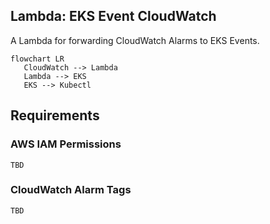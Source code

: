 Lambda: EKS Event CloudWatch
----------------------------

A Lambda for forwarding CloudWatch Alarms to EKS Events.

```mermaid
flowchart LR
   CloudWatch --> Lambda
   Lambda --> EKS
   EKS --> Kubectl
```

## Requirements

### AWS IAM Permissions

```
TBD
```

### CloudWatch Alarm Tags

```
TBD
```

